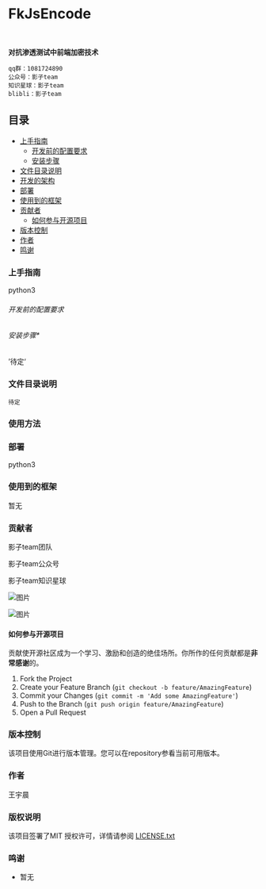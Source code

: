 # FkJsEncode

<!-- PROJECT SHIELDS -->


<!-- PROJECT LOGO -->
<br />

</p>


**对抗渗透测试中前端加密技术**



```
qq群：1081724890
公众号：影子team
知识星球：影子team
blibli：影子team
```

## 目录

- [上手指南](#上手指南)
  - [开发前的配置要求](#开发前的配置要求)
  - [安装步骤](#安装步骤)
- [文件目录说明](#文件目录说明)
- [开发的架构](#开发的架构)
- [部署](#部署)
- [使用到的框架](#使用到的框架)
- [贡献者](#贡献者)
  - [如何参与开源项目](#如何参与开源项目)
- [版本控制](#版本控制)
- [作者](#作者)
- [鸣谢](#鸣谢)

### 上手指南

python3


###### 开发前的配置要求


###### *安装步骤**
’待定‘

### 文件目录说明

```
待定
```





### 使用方法



### 部署

python3

### 使用到的框架

暂无

### 贡献者

影子team团队

影子team公众号

影子team知识星球

![图片](https://user-images.githubusercontent.com/61936554/136323628-5fc45e84-297a-41f0-a3dd-b324212a78b1.png)

![图片](https://user-images.githubusercontent.com/61936554/136323606-52904638-177b-415f-bbad-1842a1cf8149.png)



#### 如何参与开源项目

贡献使开源社区成为一个学习、激励和创造的绝佳场所。你所作的任何贡献都是**非常感谢**的。


1. Fork the Project
2. Create your Feature Branch (`git checkout -b feature/AmazingFeature`)
3. Commit your Changes (`git commit -m 'Add some AmazingFeature'`)
4. Push to the Branch (`git push origin feature/AmazingFeature`)
5. Open a Pull Request



### 版本控制

该项目使用Git进行版本管理。您可以在repository参看当前可用版本。

### 作者

王宇晨


### 版权说明

该项目签署了MIT 授权许可，详情请参阅 [LICENSE.txt](https://github.com/0yingteam/testwyc/blob/master/LICENSE.txt)

### 鸣谢

- 暂无

<!-- links -->

[your-project-path]:0yingteam/testwyc
[contributors-shield]: https://img.shields.io/github/contributors/0yingteam/testwyc.svg?style=flat-square
[contributors-url]: https://github.com/0yingteam/testwyc/graphs/contributors
[forks-shield]: https://img.shields.io/github/forks/0yingteam/testwyc.svg?style=flat-square
[forks-url]: https://github.com/0yingteam/testwyc/network/members
[stars-shield]: https://img.shields.io/github/stars/0yingteam/testwyc.svg?style=flat-square
[stars-url]: https://github.com/0yingteam/testwyc/stargazers
[issues-shield]: https://img.shields.io/github/issues/0yingteam/testwyc.svg?style=flat-square
[issues-url]: https://img.shields.io/github/issues/0yingteam/testwyc.svg
[license-shield]: https://img.shields.io/github/license/0yingteam/testwyc.svg?style=flat-square
[license-url]: https://github.com/0yingteam/testwyc/blob/master/LICENSE.txt
[linkedin-shield]: https://img.shields.io/badge/-LinkedIn-black.svg?style=flat-square&logo=linkedin&colorB=555
[linkedin-url]: https://linkedin.com/in/0yingteam



